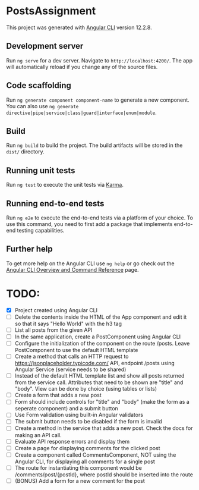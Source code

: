 # PostsAssignment

This project was generated with [Angular CLI](https://github.com/angular/angular-cli) version 12.2.8.

## Development server

Run `ng serve` for a dev server. Navigate to `http://localhost:4200/`. The app will automatically reload if you change any of the source files.

## Code scaffolding

Run `ng generate component component-name` to generate a new component. You can also use `ng generate directive|pipe|service|class|guard|interface|enum|module`.

## Build

Run `ng build` to build the project. The build artifacts will be stored in the `dist/` directory.

## Running unit tests

Run `ng test` to execute the unit tests via [Karma](https://karma-runner.github.io).

## Running end-to-end tests

Run `ng e2e` to execute the end-to-end tests via a platform of your choice. To use this command, you need to first add a package that implements end-to-end testing capabilities.

## Further help

To get more help on the Angular CLI use `ng help` or go check out the [Angular CLI Overview and Command Reference](https://angular.io/cli) page.

# TODO:

- [x] Project created using Angular CLI
- [ ] Delete the contents inside the HTML of the App component and edit it so that it says "Hello World" with the h3 tag
- [ ] List all posts from the given API
- [ ] In the same application, create a PostComponent using Angular CLI
- [ ] Configure the initialization of the component on the route /posts. Leave PostComponent to use the default HTML template
- [ ] Create a method that calls an HTTP request to https://jsonplaceholder.typicode.com/ API, endpoint /posts using Angular Service (service needs to be shared)
- [ ] Instead of the default HTML template list and show all posts returned from the service call. Attributes that need to be shown are "title" and "body". View can be done by choice (using tables or lists)
- [ ] Create a form that adds a new post
- [ ] Form should include controls for "title" and "body" (make the form as a seperate component) and a submit button
- [ ] Use Form validation using built-in Angular validators
- [ ] The submit button needs to be disabled if the form is invalid
- [ ] Create a method in the service that adds a new post. Check the docs for making an API call.
- [ ] Evaluate API response errors and display them
- [ ] Create a page for displaying comments for the clicked post
- [ ] Create a component called CommentsComponent, NOT using the Angular CLI, for displaying all comments for a single post
- [ ] The route for instantiating this component would be /comments/post/{postId}, where postId should be inserted into the route
- [ ] (BONUS) Add a form for a new comment for the post